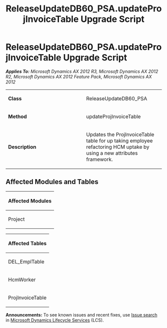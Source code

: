 ﻿---
title: ReleaseUpdateDB60_PSA.updateProjInvoiceTable Upgrade Script
TOCTitle: ReleaseUpdateDB60_PSA.updateProjInvoiceTable Upgrade Script
ms:assetid: 1fec0419-a9b2-753f-366e-89ef138eea26
ms:mtpsurl: https://msdn.microsoft.com/en-us/library/JJ684876(v=AX.60)
ms:contentKeyID: 49707078
ms.date: 05/18/2015
mtps_version: v=AX.60
---

# ReleaseUpdateDB60\_PSA.updateProjInvoiceTable Upgrade Script 


_**Applies To:** Microsoft Dynamics AX 2012 R3, Microsoft Dynamics AX 2012 R2, Microsoft Dynamics AX 2012 Feature Pack, Microsoft Dynamics AX 2012_

<table>
<colgroup>
<col style="width: 50%" />
<col style="width: 50%" />
</colgroup>
<tbody>
<tr class="odd">
<td><p><strong>Class</strong></p></td>
<td><p>ReleaseUpdateDB60_PSA</p></td>
</tr>
<tr class="even">
<td><p><strong>Method</strong></p></td>
<td><p>updateProjInvoiceTable</p></td>
</tr>
<tr class="odd">
<td><p><strong>Description</strong></p></td>
<td><p>Updates the ProjInvoiceTable table for up taking employee refactoring HCM uptake by using a new attributes framework.</p></td>
</tr>
</tbody>
</table>


## Affected Modules and Tables

<table>
<colgroup>
<col style="width: 100%" />
</colgroup>
<thead>
<tr class="header">
<th><p>Affected Modules</p></th>
</tr>
</thead>
<tbody>
<tr class="odd">
<td><p>Project</p></td>
</tr>
</tbody>
</table>


<table>
<colgroup>
<col style="width: 100%" />
</colgroup>
<thead>
<tr class="header">
<th><p>Affected Tables</p></th>
</tr>
</thead>
<tbody>
<tr class="odd">
<td><p>DEL_EmplTable</p></td>
</tr>
<tr class="even">
<td><p>HcmWorker</p></td>
</tr>
<tr class="odd">
<td><p>ProjInvoiceTable</p></td>
</tr>
</tbody>
</table>

  
**Announcements:** To see known issues and recent fixes, use [Issue search](http://go.microsoft.com/fwlink/?linkid=389258) in [Microsoft Dynamics Lifecycle Services](http://go.microsoft.com/fwlink/?linkid=306505) (LCS).

